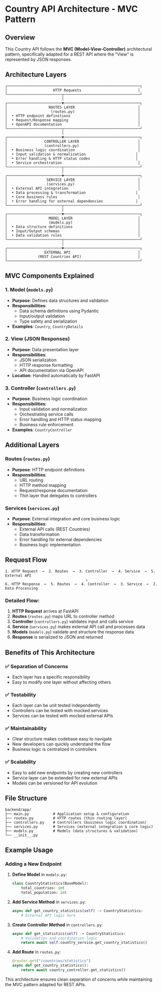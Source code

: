 # Country API Architecture - MVC Pattern

## Overview
This Country API follows the **MVC (Model-View-Controller)** architectural pattern, specifically adapted for a REST API where the "View" is represented by JSON responses.

## Architecture Layers

```
┌─────────────────────────────────────────────────────────────┐
│                     HTTP Requests                          │
└─────────────────────────┬───────────────────────────────────┘
                          │
┌─────────────────────────▼───────────────────────────────────┐
│                   ROUTES LAYER                             │
│                    (routes.py)                             │
│  • HTTP endpoint definitions                               │
│  • Request/Response mapping                                │
│  • OpenAPI documentation                                   │
└─────────────────────────┬───────────────────────────────────┘
                          │
┌─────────────────────────▼───────────────────────────────────┐
│                 CONTROLLER LAYER                           │
│                 (controllers.py)                           │
│  • Business logic coordination                             │
│  • Input validation & normalization                       │
│  • Error handling & HTTP status codes                     │
│  • Service orchestration                                   │
└─────────────────────────┬───────────────────────────────────┘
                          │
┌─────────────────────────▼───────────────────────────────────┐
│                  SERVICE LAYER                             │
│                  (services.py)                             │
│  • External API integration                                │
│  • Data processing & transformation                       │
│  • Core business rules                                     │
│  • Error handling for external dependencies               │
└─────────────────────────┬───────────────────────────────────┘
                          │
┌─────────────────────────▼───────────────────────────────────┐
│                   MODEL LAYER                              │
│                   (models.py)                              │
│  • Data structure definitions                              │
│  • Input/Output schemas                                    │
│  • Data validation rules                                   │
└─────────────────────────┬───────────────────────────────────┘
                          │
┌─────────────────────────▼───────────────────────────────────┐
│                 EXTERNAL API                               │
│              (REST Countries API)                          │
└─────────────────────────────────────────────────────────────┘
```

## MVC Components Explained

### 1. **Model** (`models.py`)
- **Purpose**: Defines data structures and validation
- **Responsibilities**:
  - Data schema definitions using Pydantic
  - Input/output validation
  - Type safety and serialization
- **Examples**: `Country`, `CountryDetails`

### 2. **View** (JSON Responses)
- **Purpose**: Data presentation layer
- **Responsibilities**:
  - JSON serialization
  - HTTP response formatting
  - API documentation via OpenAPI
- **Location**: Handled automatically by FastAPI

### 3. **Controller** (`controllers.py`)
- **Purpose**: Business logic coordination
- **Responsibilities**:
  - Input validation and normalization
  - Orchestrating service calls
  - Error handling and HTTP status mapping
  - Business rule enforcement
- **Examples**: `CountryController`

## Additional Layers

### **Routes** (`routes.py`)
- **Purpose**: HTTP endpoint definitions
- **Responsibilities**:
  - URL routing
  - HTTP method mapping
  - Request/response documentation
  - Thin layer that delegates to controllers

### **Services** (`services.py`)
- **Purpose**: External integration and core business logic
- **Responsibilities**:
  - External API calls (REST Countries)
  - Data transformation
  - Error handling for external dependencies
  - Business logic implementation

## Request Flow

```
1. HTTP Request  →  2. Routes  →  3. Controller  →  4. Service  →  5. External API
                                     ↓
6. HTTP Response  ←  5. Routes  ←  4. Controller  ←  3. Service  ←  2. Data Processing
```

### Detailed Flow:

1. **HTTP Request** arrives at FastAPI
2. **Routes** (`routes.py`) maps URL to controller method
3. **Controller** (`controllers.py`) validates input and calls service
4. **Service** (`services.py`) makes external API call and processes data
5. **Models** (`models.py`) validate and structure the response data
6. **Response** is serialized to JSON and returned

## Benefits of This Architecture

### ✅ **Separation of Concerns**
- Each layer has a specific responsibility
- Easy to modify one layer without affecting others

### ✅ **Testability**
- Each layer can be unit tested independently
- Controllers can be tested with mocked services
- Services can be tested with mocked external APIs

### ✅ **Maintainability**
- Clear structure makes codebase easy to navigate
- New developers can quickly understand the flow
- Business logic is centralized in controllers

### ✅ **Scalability**
- Easy to add new endpoints by creating new controllers
- Service layer can be extended for new external APIs
- Models can be versioned for API evolution

## File Structure

```
backend/app/
├── main.py           # Application setup & configuration
├── routes.py         # HTTP routes (thin routing layer)
├── controllers.py    # Controllers (business logic coordination)
├── services.py       # Services (external integration & core logic)
├── models.py         # Models (data structures & validation)
└── __init__.py
```

## Example Usage

### Adding a New Endpoint

1. **Define Model** in `models.py`:
   ```python
   class CountryStatistics(BaseModel):
       total_countries: int
       total_population: int
   ```

2. **Add Service Method** in `services.py`:
   ```python
   async def get_country_statistics(self) -> CountryStatistics:
       # External API logic here
   ```

3. **Create Controller Method** in `controllers.py`:
   ```python
   async def get_statistics(self) -> CountryStatistics:
       # Validation and coordination logic
       return await self.country_service.get_country_statistics()
   ```

4. **Add Route** in `routes.py`:
   ```python
   @router.get("/countries/statistics")
   async def get_country_statistics():
       return await country_controller.get_statistics()
   ```

This architecture ensures clean separation of concerns while maintaining the MVC pattern adapted for REST APIs. 